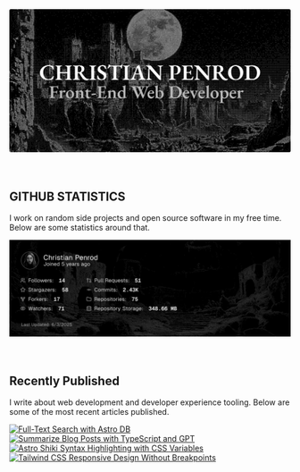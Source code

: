 
<picture>
  <source media="(prefers-color-scheme: dark)" srcset="assets/banner.dark.png?v=06b2c6cc-257d-455a-a32e-d4dc5d16f07a" width="843px" />
  <source media="(prefers-color-scheme: light)" srcset="assets/banner.light.png?v=06b2c6cc-257d-455a-a32e-d4dc5d16f07a" width="843px" />
  <img src="assets/banner.dark.png?v=06b2c6cc-257d-455a-a32e-d4dc5d16f07a" alt="Banner" width="843px" />
</picture>
<br />
<br />
<br />
<h2>GITHUB STATISTICS</h2>
<p>I work on random side projects and open source software in my free time. Below are some statistics around that.</p>
<picture>
  <source media="(prefers-color-scheme: dark)" srcset="assets/statistics.dark.png?v=06b2c6cc-257d-455a-a32e-d4dc5d16f07a" width="843px" />
  <source media="(prefers-color-scheme: light)" srcset="assets/statistics.light.png?v=06b2c6cc-257d-455a-a32e-d4dc5d16f07a" width="843px" />
  <img src="assets/statistics.dark.png?v=06b2c6cc-257d-455a-a32e-d4dc5d16f07a" alt="Github Statistics" width="843px" />
</picture>
<br />
<br />
<br />
<h2>Recently Published</h2>
<p>I write about web development and developer experience tooling. Below are some of the most recent articles published.</p>
<a href="https://christianpenrod.com/blog/full-text-search-with-astro-db"><img src="https://christianpenrod.com/blog/full-text-search-with-astro-db.png?v=06b2c6cc-257d-455a-a32e-d4dc5d16f07a" alt="Full-Text Search with Astro DB" width="421px" /></a>
<a href="https://christianpenrod.com/blog/summarize-blog-posts-with-typescript-and-gpt"><img src="https://christianpenrod.com/blog/summarize-blog-posts-with-typescript-and-gpt.png?v=06b2c6cc-257d-455a-a32e-d4dc5d16f07a" alt="Summarize Blog Posts with TypeScript and GPT" width="421px" /></a>
<a href="https://christianpenrod.com/blog/astro-shiki-syntax-highlighting-with-css-variables"><img src="https://christianpenrod.com/blog/astro-shiki-syntax-highlighting-with-css-variables.png?v=06b2c6cc-257d-455a-a32e-d4dc5d16f07a" alt="Astro Shiki Syntax Highlighting with CSS Variables" width="421px" /></a>
<a href="https://christianpenrod.com/blog/tailwindcss-responsive-design-without-breakpoints"><img src="https://christianpenrod.com/blog/tailwindcss-responsive-design-without-breakpoints.png?v=06b2c6cc-257d-455a-a32e-d4dc5d16f07a" alt="Tailwind CSS Responsive Design Without Breakpoints" width="421px" /></a>
